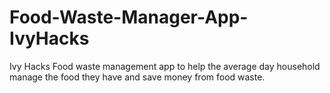 # Food-Waste-Manager-App-IvyHacks
Ivy Hacks Food waste management app to help the average day household manage the food they have and save money from food waste.
